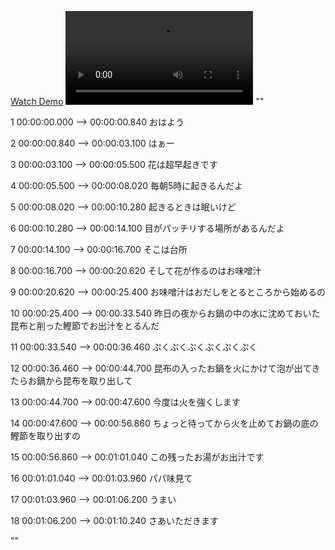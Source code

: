 [Watch Demo](https://github.com/entrv/fecamp/blob/master/%5B1%EB%B6%84%20%EB%93%A3%EA%B8%B0%5D%20%EA%B7%B8%EB%A6%BC%EC%B1%85%EC%9C%BC%EB%A1%9C%20%EC%9D%BC%EB%B3%B8%EC%96%B4%20%EA%B3%B5%EB%B6%80%ED%95%98%EA%B8%B0%20%E2%9D%98.mp4)
<video controls>
  <source src="https://github.com/entrv/fecamp/blob/master/%5B1%EB%B6%84%20%EB%93%A3%EA%B8%B0%5D%20%EA%B7%B8%EB%A6%BC%EC%B1%85%EC%9C%BC%EB%A1%9C%20%EC%9D%BC%EB%B3%B8%EC%96%B4%20%EA%B3%B5%EB%B6%80%ED%95%98%EA%B8%B0%20%E2%9D%98.mp4" type="video/mp4">
  Your browser does not support the video tag.
</video>
""

1
00:00:00.000 --> 00:00:00.840
おはよう

2
00:00:00.840 --> 00:00:03.100
はぁー

3
00:00:03.100 --> 00:00:05.500
花は超早起きです

4
00:00:05.500 --> 00:00:08.020
毎朝5時に起きるんだよ

5
00:00:08.020 --> 00:00:10.280
起きるときは眠いけど

6
00:00:10.280 --> 00:00:14.100
目がパッチリする場所があるんだよ

7
00:00:14.100 --> 00:00:16.700
そこは台所

8
00:00:16.700 --> 00:00:20.620
そして花が作るのはお味噌汁

9
00:00:20.620 --> 00:00:25.400
お味噌汁はおだしをとるところから始めるの

10
00:00:25.400 --> 00:00:33.540
昨日の夜からお鍋の中の水に沈めておいた昆布と削った鰹節でお出汁をとるんだ

11
00:00:33.540 --> 00:00:36.460
ぷくぷくぷくぷくぷくぷく

12
00:00:36.460 --> 00:00:44.700
昆布の入ったお鍋を火にかけて泡が出てきたらお鍋から昆布を取り出して

13
00:00:44.700 --> 00:00:47.600
今度は火を強くします

14
00:00:47.600 --> 00:00:56.860
ちょっと待ってから火を止めてお鍋の底の鰹節を取り出すの

15
00:00:56.860 --> 00:01:01.040
この残ったお湯がお出汁です

16
00:01:01.040 --> 00:01:03.960
パパ味見て

17
00:01:03.960 --> 00:01:06.200
うまい

18
00:01:06.200 --> 00:01:10.240
さあいただきます


""
